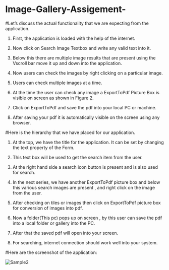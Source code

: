 # Image-Gallery-Assigement-

#Let’s discuss the actual functionality that we are expecting from the application.

1. First, the application is loaded with the help of the internet.

2. Now click on Search Image Textbox and write any valid text into it.

3. Below this there are multiple image results that are present using the Vscroll bar move it up and down into the application.

4. Now users can check the images by right clicking on a particular image.

5. Users can check multiple images at a time.

6. At the time the user can check any image a ExportToPdf Picture Box is visible on screen as shown in Figure 2.

7. Click on ExportToPdf and save the pdf into your local PC or machine.

8. After saving your pdf it is automatically visible on the screen using any browser.


#Here is the hierarchy that we have placed for our application.

1. At the top, we have the title for the application. It can be set by changing the text property of the Form.

2. This text box will be used to get the search item from the user.

3. At the right hand side a search icon button is present and is also used for search.

4. In the next series, we have another ExportToPdf picture box and below this various search images are present , and right click on the image from the user.

5. After checking on tiles or images then click on ExportToPdf picture box for conversion of images into pdf.

6. Now a folder(This pc) pops up on screen , by this user can save the pdf into a local folder or gallery into the PC.

7. After that the saved pdf will open into your screen. 

8. For searching, internet connection should work well into your system.

#Here are the screenshot of the application:

![Sample2](https://user-images.githubusercontent.com/60550123/118392103-5cc7b780-b655-11eb-8b71-821eee84d5f5.PNG)
